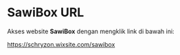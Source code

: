 # SawiBox URL
Akses website **SawiBox** dengan mengklik link di bawah ini:

https://schryzon.wixsite.com/sawibox
